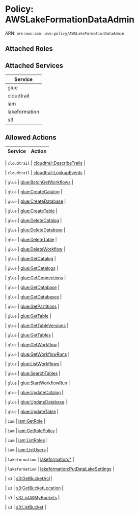 # Policy: AWSLakeFormationDataAdmin

ARN: `arn:aws:iam::aws:policy/AWSLakeFormationDataAdmin`

## Attached Roles

## Attached Services

| Service |
|---------|
| glue |
| cloudtrail |
| iam |
| lakeformation |
| s3 |

## Allowed Actions

| Service | Action |
|:-------:|--------|

| `cloudtrail` | [cloudtrail:DescribeTrails](../actions.md#cloudtrail:describetrails) |

| `cloudtrail` | [cloudtrail:LookupEvents](../actions.md#cloudtrail:lookupevents) |

| `glue` | [glue:BatchGetWorkflows](../actions.md#glue:batchgetworkflows) |

| `glue` | [glue:CreateCatalog](../actions.md#glue:createcatalog) |

| `glue` | [glue:CreateDatabase](../actions.md#glue:createdatabase) |

| `glue` | [glue:CreateTable](../actions.md#glue:createtable) |

| `glue` | [glue:DeleteCatalog](../actions.md#glue:deletecatalog) |

| `glue` | [glue:DeleteDatabase](../actions.md#glue:deletedatabase) |

| `glue` | [glue:DeleteTable](../actions.md#glue:deletetable) |

| `glue` | [glue:DeleteWorkflow](../actions.md#glue:deleteworkflow) |

| `glue` | [glue:GetCatalog](../actions.md#glue:getcatalog) |

| `glue` | [glue:GetCatalogs](../actions.md#glue:getcatalogs) |

| `glue` | [glue:GetConnections](../actions.md#glue:getconnections) |

| `glue` | [glue:GetDatabase](../actions.md#glue:getdatabase) |

| `glue` | [glue:GetDatabases](../actions.md#glue:getdatabases) |

| `glue` | [glue:GetPartitions](../actions.md#glue:getpartitions) |

| `glue` | [glue:GetTable](../actions.md#glue:gettable) |

| `glue` | [glue:GetTableVersions](../actions.md#glue:gettableversions) |

| `glue` | [glue:GetTables](../actions.md#glue:gettables) |

| `glue` | [glue:GetWorkflow](../actions.md#glue:getworkflow) |

| `glue` | [glue:GetWorkflowRuns](../actions.md#glue:getworkflowruns) |

| `glue` | [glue:ListWorkflows](../actions.md#glue:listworkflows) |

| `glue` | [glue:SearchTables](../actions.md#glue:searchtables) |

| `glue` | [glue:StartWorkflowRun](../actions.md#glue:startworkflowrun) |

| `glue` | [glue:UpdateCatalog](../actions.md#glue:updatecatalog) |

| `glue` | [glue:UpdateDatabase](../actions.md#glue:updatedatabase) |

| `glue` | [glue:UpdateTable](../actions.md#glue:updatetable) |

| `iam` | [iam:GetRole](../actions.md#iam:getrole) |

| `iam` | [iam:GetRolePolicy](../actions.md#iam:getrolepolicy) |

| `iam` | [iam:ListRoles](../actions.md#iam:listroles) |

| `iam` | [iam:ListUsers](../actions.md#iam:listusers) |

| `lakeformation` | [lakeformation:*](../actions.md#lakeformation:all) |

| `lakeformation` | [lakeformation:PutDataLakeSettings](../actions.md#lakeformation:putdatalakesettings) |

| `s3` | [s3:GetBucketAcl](../actions.md#s3:getbucketacl) |

| `s3` | [s3:GetBucketLocation](../actions.md#s3:getbucketlocation) |

| `s3` | [s3:ListAllMyBuckets](../actions.md#s3:listallmybuckets) |

| `s3` | [s3:ListBucket](../actions.md#s3:listbucket) |
